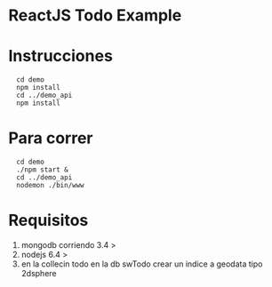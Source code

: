 # ReactJS Todo Example

# Instrucciones
```
  cd demo
  npm install
  cd ../demo_api
  npm install
```

# Para correr
```
  cd demo
  ./npm start &
  cd ../demo_api
  nodemon ./bin/www
```

# Requisitos
1. mongodb corriendo 3.4 >
2. nodejs 6.4 >
3. en la collecin todo en la db swTodo crear un indice a geodata tipo 2dsphere
